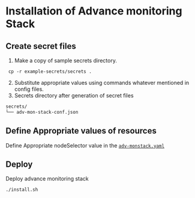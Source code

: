 # Installation of Advance monitoring Stack

## Create secret files
1. Make a copy of sample secrets directory.

```console
 cp -r example-secrets/secrets .
```
2. Substitute appropriate values using commands whatever mentioned in config files.
3. Secrets directory after generation of secret files
```sh
secrets/
└── adv-mon-stack-conf.json
```
## Define Appropriate values of resources

Define Appropriate nodeSelector value in the [`adv-monstack.yaml`](./adv-monstack.yaml)

## Deploy

Deploy advance monitoring stack

```sh
./install.sh
```
